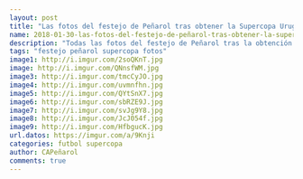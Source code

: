 ```yaml
---
layout: post
title: "Las fotos del festejo de Peñarol tras obtener la Supercopa Uruguaya"
name: 2018-01-30-las-fotos-del-festejo-de-peñarol-tras-obtener-la-supercopa-uruguaya
description: "Todas las fotos del festejo de Peñarol tras la obtención de la final contra Nacional por la Supercopa Uruguaya 2018"
tags: "festejo peñarol supercopa fotos"
image1: http://i.imgur.com/2soQKnT.jpg
image: http://i.imgur.com/QNnsfWM.jpg
image3: http://i.imgur.com/tmcCyJO.jpg
image4: http://i.imgur.com/uvmnfhn.jpg
image5: http://i.imgur.com/QYtSnX7.jpg
image6: http://i.imgur.com/sbRZE9J.jpg
image7: http://i.imgur.com/svJg9Y8.jpg
image8: http://i.imgur.com/JcJ054f.jpg
image9: http://i.imgur.com/HfbgucK.jpg
url.datos: https://imgur.com/a/9Knji
categories: futbol supercopa
author: CAPeñarol
comments: true
---
```



<!--<center>
	<div id="myCarousel" class="carousel slide pack" data-ride="carousel">
        <ol class="carousel-indicators">
          <li data-target="#myCarousel" data-slide-to="0" class="active"></li>
          <li data-target="#myCarousel" data-slide-to="1"></li>
          <li data-target="#myCarousel" data-slide-to="2"></li>
		  <li data-target="#myCarousel" data-slide-to="3"></li>
		  <li data-target="#myCarousel" data-slide-to="4"></li>
		  <li data-target="#myCarousel" data-slide-to="5"></li>
		  <li data-target="#myCarousel" data-slide-to="6"></li>
		  <li data-target="#myCarousel" data-slide-to="7"></li>
		  <li data-target="#myCarousel" data-slide-to="8"></li>
        </ol>
        <div class="carousel-inner" role="listbox">
          <div class="carousel-item active">
            <img class="slide d-block img-fluid" src="http://i.imgur.com/2soQKnT.jpg" alt="Primer Diabilden">
          </div>
          <div class="carousel-item" role="listbox">
            <img class="second-diabilden d-block img-fluid" src="http://i.imgur.com/QNnsfWM.jpg" alt="Segundo Diabilden">
          </div>
          <div class="carousel-item" role="listbox">
            <img class="third-diabilden d-block img-fluid" src="http://i.imgur.com/tmcCyJO.jpg" alt="Tercer Diabilden">
          </div>
		  <div class="carousel-item" role="listbox">
            <img class="fourth-diabilden d-block img-fluid" src="http://i.imgur.com/uvmnfhn.jpg" alt="Cuarto Diabilden">
          </div>
		  <div class="carousel-item" role="listbox">
            <img class="fifth-diabilden d-block img-fluid" src="http://i.imgur.com/QYtSnX7.jpg" alt="Quinto Diabilden">
          </div>
		  <div class="carousel-item" role="listbox">
            <img class="sixth-diabilden d-block img-fluid" src="http://i.imgur.com/sbRZE9J.jpg" alt="Sexto Diabilden">
          </div>
		  <div class="carousel-item" role="listbox">
            <img class="seventh-diabilden d-block img-fluid" src="http://i.imgur.com/svJg9Y8.jpg" alt="Septimo Diabilden">
          </div>
		  <div class="carousel-item" role="listbox">
            <img class="eighth-diabilden d-block img-fluid" src="http://i.imgur.com/JcJ054f.jpg" alt="Octavo Diabilden">
          </div>
		  <div class="carousel-item" role="listbox">
            <img class="nineth-diabilden d-block img-fluid" src="http://i.imgur.com/HfbgucK.jpg" alt="Noveno Diabilden">
          </div>
		  
		  
        </div>
        <a class="carousel-control-prev" href="#myCarousel" role="button" data-slide="prev">
          <span class="carousel-control-prev-icon" aria-hidden="true"></span>
          <span class="sr-only">Previous</span>
        </a>
        <a class="carousel-control-next" href="#myCarousel" role="button" data-slide="next">
          <span class="carousel-control-next-icon" aria-hidden="true"></span>
          <span class="sr-only">Next</span>
        </a>
	</div>
</center>-->
<br>
<br>
<br>
<br>
<br>
